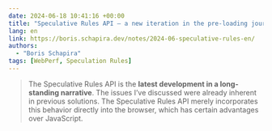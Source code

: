 ```yaml
---
date: 2024-06-18 10:41:16 +00:00
title: "Speculative Rules API – a new iteration in the pre-loading journey"
lang: en
link: https://boris.schapira.dev/notes/2024-06-speculative-rules-en/
authors:
  - "Boris Schapira"
tags: [WebPerf, Speculation Rules]
---
```


> The Speculative Rules API is the **latest development in a long-standing narrative**. The issues I’ve discussed were already inherent in previous solutions. The Speculative Rules API merely incorporates this behavior directly into the browser, which has certain advantages over JavaScript.
